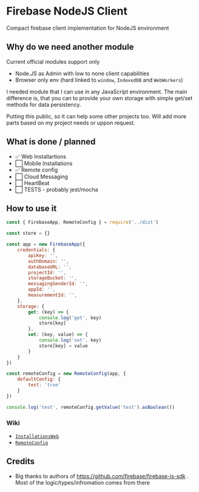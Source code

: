 # Firebase NodeJS Client
Compact firebase client implementation for NodeJS environment

## Why do we need another module

Current official modules support only
 - Node.JS as Admin with low to none client capabilities
 - Browser only env (hard linked to `window`, `IndexedDB` and `WebWorkers`)

I needed module that I can use in any JavaScript environment. The main difference is, that you can to provide your own storage with simple get/set methods for data persistency.

Putting this public, so it can help some other projects too.
Will add more parts based on my project needs or uppon request.

## What is done / planned
 - ✅ Web Installartions
 - ⬜️ Mobile Installations
 - ✅ Remote config
 - ⬜️ Cloud Messaging
 - ⬜️ HeartBeat
 - ⬜️ TESTS - probably jest/mocha

## How to use it
```js
const { FirebaseApp, RemoteConfig } = require('../dist')

const store = {}

const app = new FirebaseApp({
    credentials: {
        apiKey: '',
        authDomain: '',
        databaseURL: '',
        projectId: '',
        storageBucket: '',
        messagingSenderId: '',
        appId: '',
        measurementId: '',
    },
    storage: {
        get: (key) => {
            console.log('get', key)
            store[key]
        },
        set: (key, value) => {
            console.log('set', key)
            store[key] = value
        }
    }
})

const remoteConfig = new RemoteConfig(app, {
    defaultConfig: {
        test: 'true'
    }
})

console.log('test', remoteConfig.getValue('test').asBoolean())

```

### Wiki
- [`InstallationsWeb`](wiki/InstallationsWeb.md)
- [`RemoteConfig`](wiki/RemoteConfig.md)

## Credits
 - Big thanks to authors of https://github.com/firebase/firebase-js-sdk . Most of the logic/types/infromation comes from there